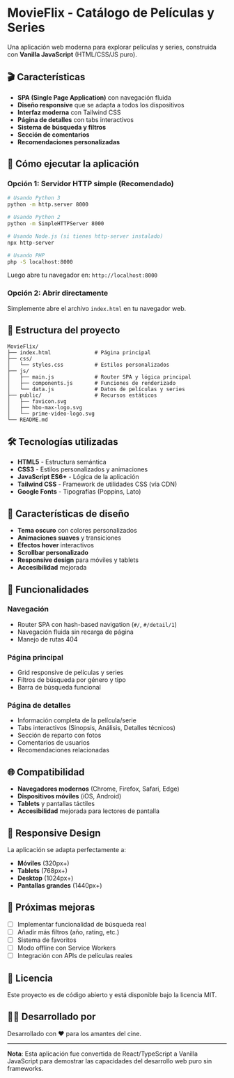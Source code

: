 # MovieFlix - Catálogo de Películas y Series

Una aplicación web moderna para explorar películas y series, construida con **Vanilla JavaScript** (HTML/CSS/JS puro).

## 🎬 Características

- **SPA (Single Page Application)** con navegación fluida
- **Diseño responsive** que se adapta a todos los dispositivos
- **Interfaz moderna** con Tailwind CSS
- **Página de detalles** con tabs interactivos
- **Sistema de búsqueda y filtros**
- **Sección de comentarios**
- **Recomendaciones personalizadas**

## 🚀 Cómo ejecutar la aplicación

### Opción 1: Servidor HTTP simple (Recomendado)

```bash
# Usando Python 3
python -m http.server 8000

# Usando Python 2
python -m SimpleHTTPServer 8000

# Usando Node.js (si tienes http-server instalado)
npx http-server

# Usando PHP
php -S localhost:8000
```

Luego abre tu navegador en: `http://localhost:8000`

### Opción 2: Abrir directamente

Simplemente abre el archivo `index.html` en tu navegador web.

## 📁 Estructura del proyecto

```
MovieFlix/
├── index.html              # Página principal
├── css/
│   └── styles.css          # Estilos personalizados
├── js/
│   ├── main.js             # Router SPA y lógica principal
│   ├── components.js       # Funciones de renderizado
│   └── data.js             # Datos de películas y series
├── public/                 # Recursos estáticos
│   ├── favicon.svg
│   ├── hbo-max-logo.svg
│   └── prime-video-logo.svg
└── README.md
```

## 🛠️ Tecnologías utilizadas

- **HTML5** - Estructura semántica
- **CSS3** - Estilos personalizados y animaciones
- **JavaScript ES6+** - Lógica de la aplicación
- **Tailwind CSS** - Framework de utilidades CSS (vía CDN)
- **Google Fonts** - Tipografías (Poppins, Lato)

## 🎨 Características de diseño

- **Tema oscuro** con colores personalizados
- **Animaciones suaves** y transiciones
- **Efectos hover** interactivos
- **Scrollbar personalizado**
- **Responsive design** para móviles y tablets
- **Accesibilidad** mejorada

## 🔧 Funcionalidades

### Navegación
- Router SPA con hash-based navigation (`#/`, `#/detail/1`)
- Navegación fluida sin recarga de página
- Manejo de rutas 404

### Página principal
- Grid responsive de películas y series
- Filtros de búsqueda por género y tipo
- Barra de búsqueda funcional

### Página de detalles
- Información completa de la película/serie
- Tabs interactivos (Sinopsis, Análisis, Detalles técnicos)
- Sección de reparto con fotos
- Comentarios de usuarios
- Recomendaciones relacionadas

## 🌐 Compatibilidad

- **Navegadores modernos** (Chrome, Firefox, Safari, Edge)
- **Dispositivos móviles** (iOS, Android)
- **Tablets** y pantallas táctiles
- **Accesibilidad** mejorada para lectores de pantalla

## 📱 Responsive Design

La aplicación se adapta perfectamente a:
- **Móviles** (320px+)
- **Tablets** (768px+)
- **Desktop** (1024px+)
- **Pantallas grandes** (1440px+)

## 🎯 Próximas mejoras

- [ ] Implementar funcionalidad de búsqueda real
- [ ] Añadir más filtros (año, rating, etc.)
- [ ] Sistema de favoritos
- [ ] Modo offline con Service Workers
- [ ] Integración con APIs de películas reales

## 📄 Licencia

Este proyecto es de código abierto y está disponible bajo la licencia MIT.

## 👨‍💻 Desarrollado por

Desarrollado con ❤️ para los amantes del cine.

---

**Nota**: Esta aplicación fue convertida de React/TypeScript a Vanilla JavaScript para demostrar las capacidades del desarrollo web puro sin frameworks.